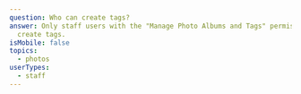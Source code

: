```yaml
---
question: Who can create tags?
answer: Only staff users with the "Manage Photo Albums and Tags" permission can
  create tags.
isMobile: false
topics:
  - photos
userTypes:
  - staff
---
```

